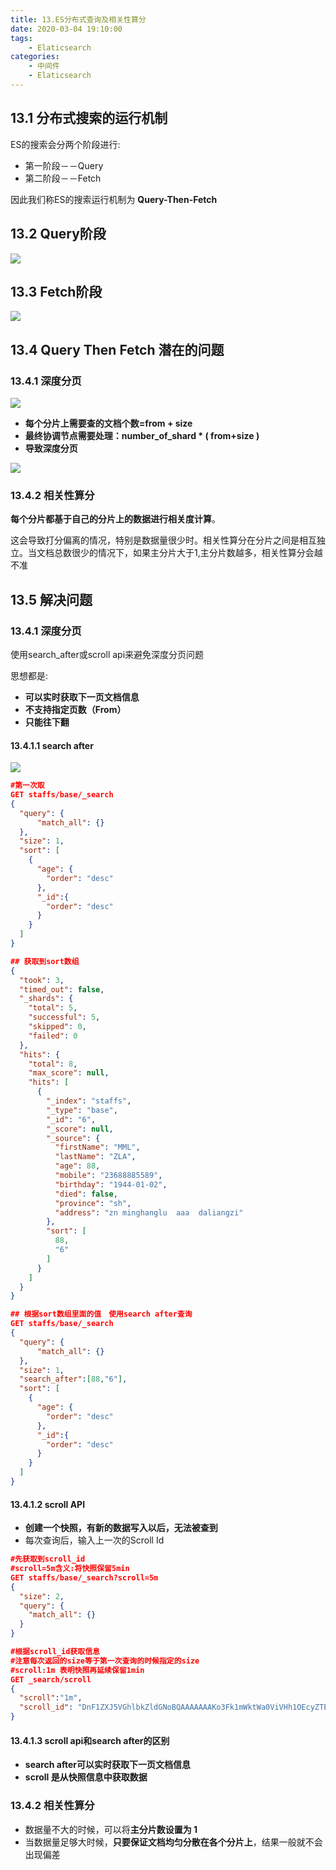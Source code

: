 ```yaml
---
title: 13.ES分布式查询及相关性算分
date: 2020-03-04 19:10:00
tags:
    - Elaticsearch
categories:
    - 中间件
    - Elaticsearch
---
```


## 13.1 分布式搜索的运行机制

ES的搜索会分两个阶段进行:

- 第一阶段－－Query
- 第二阶段－－Fetch



因此我们称ES的搜索运行机制为 **Query-Then-Fetch**



## 13.2 Query阶段

![](http://dist415.oss-cn-beijing.aliyuncs.com/esquery.png)

## 13.3  Fetch阶段
![](http://dist415.oss-cn-beijing.aliyuncs.com/esfetch.png)



## 13.4 Query Then Fetch 潜在的问题

### 13.4.1 深度分页

![](http://dist415.oss-cn-beijing.aliyuncs.com/esfromsize.png)



- **每个分片上需要查的文档个数=from + size**
- **最终协调节点需要处理：number_of_shard * ( from+size )**
- **导致深度分页**

![](http://dist415.oss-cn-beijing.aliyuncs.com/esdeep.png)



### 13.4.2 相关性算分
**每个分片都基于自己的分片上的数据进行相关度计算**。

这会导致打分偏离的情况，特别是数据量很少时。相关性算分在分片之间是相互独立。当文档总数很少的情况下，如果主分片大于1,主分片数越多，相关性算分会越不准



## 13.5 解决问题

### 13.4.1 深度分页

使用search_after或scroll api来避免深度分页问题

思想都是:

- **可以实时获取下⼀⻚⽂档信息**
- **不⽀持指定⻚数（From）**
- **只能往下翻**

#### 13.4.1.1 search after

![](http://dist415.oss-cn-beijing.aliyuncs.com/essearchafter.png)

```json
#第一次取
GET staffs/base/_search
{
  "query": {
      "match_all": {}
  },
  "size": 1,
  "sort": [
    {
      "age": {
        "order": "desc"
      },
      "_id":{
        "order": "desc"
      }
    }
  ]
}

## 获取到sort数组
{
  "took": 3,
  "timed_out": false,
  "_shards": {
    "total": 5,
    "successful": 5,
    "skipped": 0,
    "failed": 0
  },
  "hits": {
    "total": 8,
    "max_score": null,
    "hits": [
      {
        "_index": "staffs",
        "_type": "base",
        "_id": "6",
        "_score": null,
        "_source": {
          "firstName": "MML",
          "lastName": "ZLA",
          "age": 88,
          "mobile": "23688885589",
          "birthday": "1944-01-02",
          "died": false,
          "province": "sh",
          "address": "zn minghanglu  aaa  daliangzi"
        },
        "sort": [
          88,
          "6"
        ]
      }
    ]
  }
}

## 根据sort数组里面的值　使用search after查询
GET staffs/base/_search
{
  "query": {
      "match_all": {}
  },
  "size": 1,
  "search_after":[88,"6"],
  "sort": [
    {
      "age": {
        "order": "desc"
      },
      "_id":{
        "order": "desc"
      }
    }
  ]
}


```



#### 13.4.1.2 scroll API

- **创建一个快照，有新的数据写入以后，无法被查到**
- 每次查询后，输入上一次的Scroll Id

```json
#先获取到scroll_id
#scroll=5m含义:将快照保留5min
GET staffs/base/_search?scroll=5m
{
  "size": 2,
  "query": {
    "match_all": {}
  }
}

#根据scroll_id获取信息
#注意每次返回的size等于第一次查询的时候指定的size
#scroll:1m 表明快照再延续保留1min
GET _search/scroll
{
  "scroll":"1m",
  "scroll_id": "DnF1ZXJ5VGhlbkZldGNoBQAAAAAAAKo3Fk1mWktWa0ViVHh1OEcyZTE1eVF2MUEAAAAAAACqNhZNZlpLVmtFYlR4dThHMmUxNXlRdjFBAAAAAAAAqjkWTWZaS1ZrRWJUeHU4RzJlMTV5UXYxQQAAAAAAAKo4Fk1mWktWa0ViVHh1OEcyZTE1eVF2MUEAAAAAAACqOhZNZlpLVmtFYlR4dThHMmUxNXlRdjFB"
}


```



#### 13.4.1.3 scroll api和search after的区别

- **search after可以实时获取下一页文档信息**
- **scroll 是从快照信息中获取数据**

### 13.4.2 相关性算分

- 数据量不⼤的时候，可以将**主分⽚数设置为 1** 
- 当数据量⾜够⼤时候，**只要保证⽂档均匀分散在各个分⽚上**，结果⼀般就不会出现偏差

